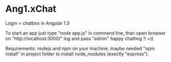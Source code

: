 # Ang1.xChat
Login + chatbox in Angular 1.3

To start an app just type "node app.js" in command line, than open browser on "http://localhost:3000/"
log and pass "admin"
happy chatting !! =))


Requirements: nodejs and npm on your machine.
maybe needed "npm install" in project folder to install node_modules (exectly "express").
